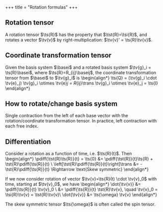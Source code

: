 +++
title = "Rotation formulas"
+++

## Rotation tensor
A rotation tensor $\ts{R}$ has the property that $\tst{R}=\tsi{R}$, and rotates a vector $\tv{v}$ by right-multiplication: $\tv{v}' = \ts{R}\tv{v}$.

## Coordinate transformation tensor
Given the basis system $\basei$ and a rotated basis system $\tv{g}_i = \ts{R}\basei$, where $\ts{R}=R_{ij}\baseij$, the coordinate transformation tensor from $\basei$ to $\tv{g}_i$ is
\begin{align*}
\ts{Q} = (\tv{g}_i \cdot \tv{e}_j) \tv{g}_i \otimes \tv{e}_j = R_{ij}\trans \tv{g}_i \otimes \tv{e}_j = \ts{I}
\end{align*}

## How to rotate/change basis system
Single contraction from the left of each base vector with the rotation/coordinate transformation tensor. In practice, left contraction with each free index. 

## Differentiation
Consider a rotation as a function of time, i.e. $\ts{R}(t)$. Then
\begin{align*}
\pdiff{\tst{R}\ts{R}}{t} = \ts{0} &= \pdiff{\tst{R}}{t}\ts{R} + \tst{R}\pdiff{\ts{R}}{t} \\
\left[\tst{R}\pdiff{\ts{R}}{t}\right]\trans &= -\tst{R}\pdiff{\ts{R}}{t} \Rightarrow \text{Skew symmetric}
\end{align*}

If we now consider rotation of vector $\tv{v}=\ts{R}(t) \cdot \tv{v}_0$ with time, starting at $\tv{v}_0$, we have
\begin{align*}
\dot{\tv{v}} &= \pdiff{\ts{R}}{t} \tv{v}_0 \\
&= \pdiff{\ts{R}}{t} \tst{R}\tv{v}, \quad \tv{v}_0 = \tsi{R}\tv{v} = \tst{R}\tv{v}\\
\dot{\tv{v}} &= \ts{\omega} \tv{v}
\end{align*}

The skew symmetric tensor $\ts{\omega}$ is often called the spin tensor. 